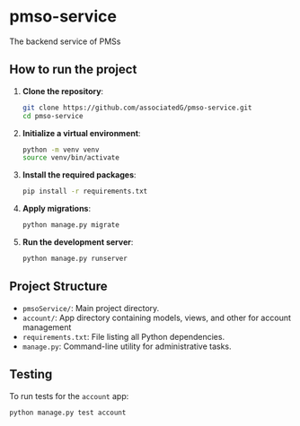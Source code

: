 # pmso-service

The backend service of PMSs

## How to run the project

1. **Clone the repository**:
    ```sh
    git clone https://github.com/associatedG/pmso-service.git
    cd pmso-service
    ```

2. **Initialize a virtual environment**:
    ```sh
    python -m venv venv
    source venv/bin/activate
    ```

3. **Install the required packages**:
    ```sh
    pip install -r requirements.txt
    ```

4. **Apply migrations**:
    ```sh
    python manage.py migrate
    ```

5. **Run the development server**:
    ```sh
    python manage.py runserver
    ```

## Project Structure

- `pmsoService/`: Main project directory.
- `account/`: App directory containing models, views, and other for account management
- `requirements.txt`: File listing all Python dependencies.
- `manage.py`: Command-line utility for administrative tasks.

## Testing

To run tests for the `account` app:
```sh
python manage.py test account

